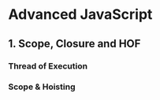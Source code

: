 # Advanced JavaScript
## 1. Scope, Closure and HOF
### Thread of Execution
### Scope & Hoisting
### 
### 
